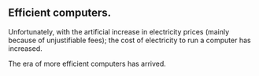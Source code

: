 ## Efficient computers.

Unfortunately, with the artificial increase in electricity prices (mainly because of unjustifiable fees); the cost of electricity to run a computer has increased.

The era of more efficient computers has arrived.
